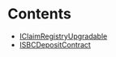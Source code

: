 

# Contents
- [IClaimRegistryUpgradable](IClaimRegistryUpgradable.sol/interface.IClaimRegistryUpgradable.md)
- [ISBCDepositContract](ISBCDepositContract.sol/interface.ISBCDepositContract.md)
